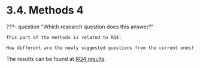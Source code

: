 # 3.4. Methods 4

???- question "Which research question does this answer?"

    This part of the methods is related to RQ4:

    How different are the newly suggested questions from the current ones?

The results can be found at [RQ4 results](results_4.md).
